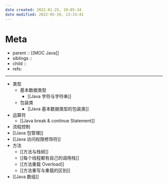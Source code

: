 ```yaml
---
date created: 2022-01-25, 19:05:34
date modified: 2022-05-29, 13:33:41
---
```


# Meta

- parent :: [[MOC Java]]
- siblings ::
- child ::
- refs:

---

- 类型
    - 基本数据类型
        - [[Java 字符与字符串]]
    - 包装类
        - [[Java 基本数据类型的包装类]]
- 运算符
    - [[Java break & continue Statement]]
- 流程控制
- [[Java 包管理]]
- [[Java 访问权限修饰符]]
- 方法
    - [[方法与栈帧]]
    - [[每个线程都有自己的调用栈]]
    - [[方法重载 Overload]]
    - [[方法重写与重载的区别]]
- [[Java 数组]]
